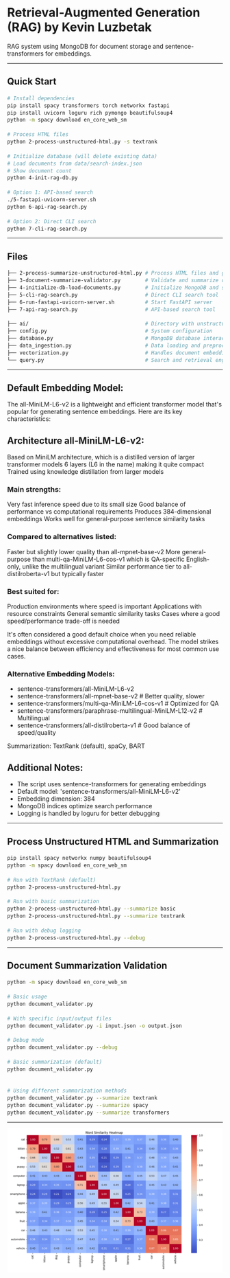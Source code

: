 Retrieval-Augmented Generation (RAG) by Kevin Luzbetak
======================================================

RAG system using MongoDB for document storage and sentence-transformers for embeddings.

-----------------------------------------------------------------------------------------------------
## Quick Start

```bash
# Install dependencies
pip install spacy transformers torch networkx fastapi
pip install uvicorn loguru rich pymongo beautifulsoup4
python -m spacy download en_core_web_sm

# Process HTML files
python 2-process-unstructured-html.py -s textrank

# Initialize database (will delete existing data)
# Load documents from data/search-index.json
# Show document count
python 4-init-rag-db.py

# Option 1: API-based search
./5-fastapi-uvicorn-server.sh
python 6-api-rag-search.py

# Option 2: Direct CLI search
python 7-cli-rag-search.py
```

-----------------------------------------------------------------------------------------------------
## Files

```bash
├── 2-process-summarize-unstructured-html.py # Process HTML files and generate index
├── 3-document-summarize-validator.py        # Validate and summarize documents
├── 4-initialize-db-load-documents.py        # Initialize MongoDB and store documents
├── 5-cli-rag-search.py                      # Direct CLI search tool
├── 6-run-fastapi-uvicorn-server.sh          # Start FastAPI server
├── 7-api-rag-search.py                      # API-based search tool

├── ai/                                      # Directory with unstructured HTML files
├── config.py                                # System configuration
├── database.py                              # MongoDB database interactions
├── data_ingestion.py                        # Data loading and preprocessing pipeline
├── vectorization.py                         # Handles document embedding
└── query.py                                 # Search and retrieval engine
```

-----------------------------------------------------------------------------------------------------
## Default Embedding Model:
The all-MiniLM-L6-v2 is a lightweight and efficient transformer model that's popular for generating sentence embeddings. Here are its key characteristics:

## Architecture all-MiniLM-L6-v2:
Based on MiniLM architecture, which is a distilled version of larger transformer models
6 layers (L6 in the name) making it quite compact
Trained using knowledge distillation from larger models

### Main strengths:
Very fast inference speed due to its small size
Good balance of performance vs computational requirements
Produces 384-dimensional embeddings
Works well for general-purpose sentence similarity tasks

### Compared to alternatives listed:
Faster but slightly lower quality than all-mpnet-base-v2
More general-purpose than multi-qa-MiniLM-L6-cos-v1 which is QA-specific
English-only, unlike the multilingual variant
Similar performance tier to all-distilroberta-v1 but typically faster

### Best suited for:
Production environments where speed is important
Applications with resource constraints
General semantic similarity tasks
Cases where a good speed/performance trade-off is needed

It's often considered a good default choice when you need reliable embeddings without excessive computational overhead. The model strikes a nice balance between efficiency and effectiveness for most common use cases.

### Alternative Embedding Models:
- sentence-transformers/all-MiniLM-L6-v2
- sentence-transformers/all-mpnet-base-v2                      # Better quality, slower
- sentence-transformers/multi-qa-MiniLM-L6-cos-v1              # Optimized for QA
- sentence-transformers/paraphrase-multilingual-MiniLM-L12-v2  # Multilingual
- sentence-transformers/all-distilroberta-v1                   # Good balance of speed/quality

Summarization: TextRank (default), spaCy, BART


## Additional Notes:
- The script uses sentence-transformers for generating embeddings
- Default model: 'sentence-transformers/all-MiniLM-L6-v2'
- Embedding dimension: 384
- MongoDB indices optimize search performance
- Logging is handled by loguru for better debugging


-----------------------------------------------------------------------------------------------------
## Process Unstructured HTML and Summarization
```bash
pip install spacy networkx numpy beautifulsoup4
python -m spacy download en_core_web_sm

# Run with TextRank (default)
python 2-process-unstructured-html.py

# Run with basic summarization
python 2-process-unstructured-html.py --summarize basic 
python 2-process-unstructured-html.py --summarize textrank

# Run with debug logging
python 2-process-unstructured-html.py --debug
```
-----------------------------------------------------------------------------------------------------
## Document Summarization Validation
```bash
python -m spacy download en_core_web_sm

# Basic usage
python document_validator.py

# With specific input/output files
python document_validator.py -i input.json -o output.json

# Debug mode
python document_validator.py --debug

# Basic summarization (default)
python document_validator.py


# Using different summarization methods
python document_validator.py --summarize textrank
python document_validator.py --summarize spacy
python document_validator.py --summarize transformers

```
-----------------------------------------------------------------------------------------------------
![Word Similarity Heatmap](embeddings/similarity_heatmap.png)

